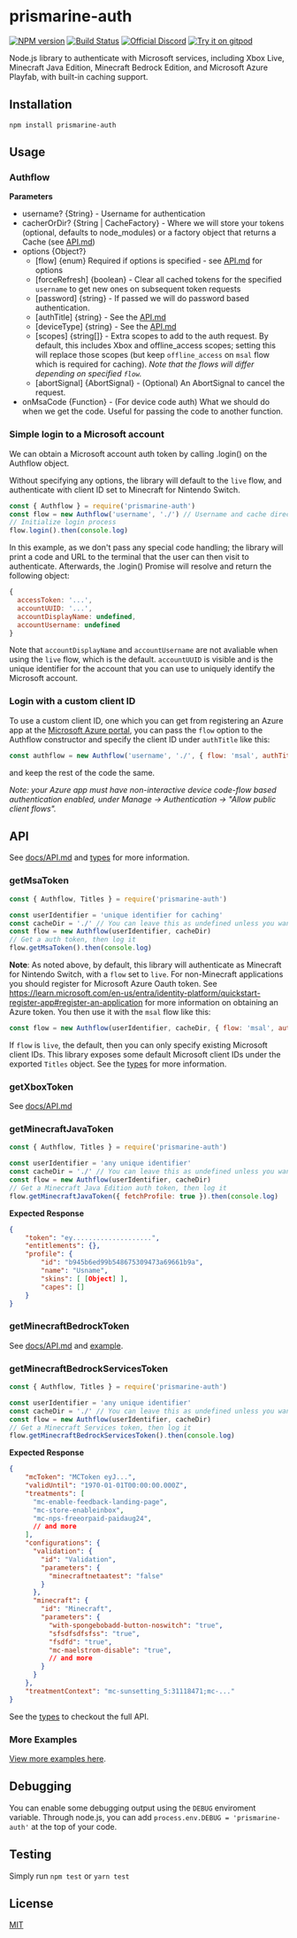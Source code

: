 # prismarine-auth
[![NPM version](https://img.shields.io/npm/v/prismarine-auth.svg)](http://npmjs.com/package/prismarine-auth)
[![Build Status](https://github.com/PrismarineJS/prismarine-auth/workflows/CI/badge.svg)](https://github.com/PrismarineJS/prismarine-auth/actions?query=workflow%3A%22CI%22)
[![Official Discord](https://img.shields.io/static/v1.svg?label=PrismarineJS&message=Discord&color=blue&logo=discord)](https://discord.gg/GsEFRM8)
[![Try it on gitpod](https://img.shields.io/badge/try-on%20gitpod-brightgreen.svg)](https://gitpod.io/#https://github.com/PrismarineJS/prismarine-auth)

Node.js library to authenticate with Microsoft services, including Xbox Live, Minecraft Java Edition, Minecraft Bedrock Edition, and Microsoft Azure Playfab,
with built-in caching support.

<!-- This library is designed to be used with the [PrismarineJS](https://github.com/PrismarineJS) ecosystem. -->

## Installation
```shell
npm install prismarine-auth
```

## Usage

### Authflow
**Parameters**
- username? {String} - Username for authentication
- cacherOrDir? {String | CacheFactory} - Where we will store your tokens (optional, defaults to node_modules) or a factory object that returns a Cache (see [API.md](docs/API.md))
- options {Object?}
    - [flow] {enum} Required if options is specified - see [API.md](docs/API.md) for options
    - [forceRefresh] {boolean} - Clear all cached tokens for the specified `username` to get new ones on subsequent token requests
    - [password] {string} - If passed we will do password based authentication.
    - [authTitle] {string} - See the [API.md](docs/API.md)
    - [deviceType] {string} - See the [API.md](docs/API.md)
    - [scopes] {string[]} - Extra scopes to add to the auth request. By default, this includes Xbox and offline_access scopes; setting this will replace those scopes (but keep `offline_access` on `msal` flow which is required for caching). *Note that the flows will differ depending on specified `flow`.*
    - [abortSignal] {AbortSignal} - (Optional) An AbortSignal to cancel the request.
- onMsaCode {Function} - (For device code auth) What we should do when we get the code. Useful for passing the code to another function.

### Simple login to a Microsoft account

We can obtain a Microsoft account auth token by calling .login() on the Authflow object.

Without specifying any options, the library will default to the `live` flow, and authenticate with client ID set to Minecraft for Nintendo Switch.

```js
const { Authflow } = require('prismarine-auth')
const flow = new Authflow('username', './') // Username and cache directory
// Initialize login process
flow.login().then(console.log)
```

In this example, as we don't pass any special code handling; the library will print a code and URL to the terminal
that the user can then visit to authenticate. Afterwards, the .login() Promise will resolve and return the following object:

```js
{
  accessToken: '...',
  accountUUID: '...',
  accountDisplayName: undefined,
  accountUsername: undefined
}
```

Note that `accountDisplayName` and `accountUsername` are not avaliable when using the `live` flow, which is the default.
`accountUUID` is visible and is the unique identifier for the account that you can use to uniquely identify the Microsoft account.

### Login with a custom client ID

To use a custom client ID, one which you can get from registering an Azure app at the [Microsoft Azure portal](https://portal.azure.com/),
you can pass the `flow` option to the Authflow constructor and specify the client ID under `authTitle` like this:

```js
const authflow = new Authflow('username', './', { flow: 'msal', authTitle: '10000000-2000-0000-0000-000000000000' })
```

and keep the rest of the code the same.

*Note: your Azure app must have non-interactive device code-flow based authentication enabled, under Manage -> Authentication -> "Allow public client flows".*

## API

See [docs/API.md](docs/API.md) and [types](./index.d.ts) for more information.

### getMsaToken
```js
const { Authflow, Titles } = require('prismarine-auth')

const userIdentifier = 'unique identifier for caching'
const cacheDir = './' // You can leave this as undefined unless you want to specify a caching directory
const flow = new Authflow(userIdentifier, cacheDir)
// Get a auth token, then log it
flow.getMsaToken().then(console.log)
```

**Note**: As noted above, by default, this library will authenticate as Minecraft for Nintendo Switch, with a `flow` set to `live`. For non-Minecraft applications you should
register for Microsoft Azure Oauth token. See https://learn.microsoft.com/en-us/entra/identity-platform/quickstart-register-app#register-an-application for more information 
on obtaining an Azure token. You then use it with the `msal` flow like this:

```js
const flow = new Authflow(userIdentifier, cacheDir, { flow: 'msal', authTitle: '000-000-000-000' })
```

If `flow` is `live`, the default, then you can only specify existing Microsoft client IDs. This library exposes some default Microsoft client IDs under the exported `Titles` object. See the [types](./index.d.ts) for more information.

### getXboxToken
See [docs/API.md](docs/API.md)


### getMinecraftJavaToken
```js
const { Authflow, Titles } = require('prismarine-auth')

const userIdentifier = 'any unique identifier'
const cacheDir = './' // You can leave this as undefined unless you want to specify a caching directory
const flow = new Authflow(userIdentifier, cacheDir)
// Get a Minecraft Java Edition auth token, then log it
flow.getMinecraftJavaToken({ fetchProfile: true }).then(console.log)
```

**Expected Response**
```json
{
    "token": "ey....................",
    "entitlements": {},
    "profile": {
        "id": "b945b6ed99b548675309473a69661b9a",
        "name": "Usname",
        "skins": [ [Object] ],
        "capes": []
    }
}
```

### getMinecraftBedrockToken
See [docs/API.md](docs/API.md) and [example](examples).

### getMinecraftBedrockServicesToken
```js
const { Authflow, Titles } = require('prismarine-auth')

const userIdentifier = 'any unique identifier'
const cacheDir = './' // You can leave this as undefined unless you want to specify a caching directory
const flow = new Authflow(userIdentifier, cacheDir)
// Get a Minecraft Services token, then log it
flow.getMinecraftBedrockServicesToken().then(console.log)
```

**Expected Response**
```json
{
    "mcToken": "MCToken eyJ...",
    "validUntil": "1970-01-01T00:00:00.000Z",
    "treatments": [
      "mc-enable-feedback-landing-page",
      "mc-store-enableinbox",
      "mc-nps-freeorpaid-paidaug24",
      // and more
    ],
    "configurations": {
      "validation": {
        "id": "Validation",
        "parameters": {
          "minecraftnetaatest": "false"
        }
      },
      "minecraft": {
        "id": "Minecraft",
        "parameters": {
          "with-spongebobadd-button-noswitch": "true",
          "sfsdfsdfsfss": "true",
          "fsdfd": "true",
          "mc-maelstrom-disable": "true",
          // and more
        }
      }
    },
    "treatmentContext": "mc-sunsetting_5:31118471;mc-..."
}
```

See the [types](./index.d.ts) to checkout the full API.

### More Examples
[View more examples here](https://github.com/PrismarineJS/prismarine-auth/tree/master/examples).

## Debugging

You can enable some debugging output using the `DEBUG` enviroment variable. Through node.js, you can add `process.env.DEBUG = 'prismarine-auth'` at the top of your code.


## Testing

Simply run `npm test` or `yarn test`

## License

[MIT](LICENSE)
